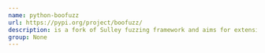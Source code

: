 ```yaml
---
name: python-boofuzz
url: https://pypi.org/project/boofuzz/
description: is a fork of Sulley fuzzing framework and aims for extensibility. The goal: fuzz everything. URL : https://pypi.org/project/boofuzz/ Groups : None
group: None
---
```


